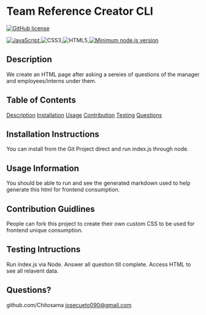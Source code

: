 # Team Reference Creator CLI

  [![GitHub license](https://img.shields.io/github/license/Naereen/StrapDown.js.svg)](https://github.com/Naereen/StrapDown.js/blob/master/LICENSE)

  [![JavaScript](https://img.shields.io/badge/--F7DF1E?logo=javascript&logoColor=000)](https://www.javascript.com/),![CSS3](https://img.shields.io/badge/css3-%231572B6.svg?style=for-the-badge&logo=css3&logoColor=white),![HTML5](https://img.shields.io/badge/html5-%23E34F26.svg?style=for-the-badge&logo=html5&logoColor=white),[![Minimum node.js version](https://badgen.net/npm/node/express)](https://npmjs.com/package/express)

## Description
We create an HTML page after asking a sereies of questions of the manager and employees/interns under them.

## Table of Contents
[Description](#description)
[Installation](#installation-instructions)
[Usage](#usage-information)
[Contribution](#contribution-guildines)
[Testing](#testing-instruction)
[Questions](#questions)

## Installation Instructions
You can install from the Git Project direct and run index.js through node.

## Usage Information
You should be able to run and see the generated markdown used to help generate this html for frontend consumption.

## Contribution Guidlines
People can fork this project to create their own custom CSS to be used for frontend unique consumption.

## Testing Intructions
Run index.js via Node. Answer all question till complete. Access HTML to see all relavent data.

## Questions?
github.com/Chitosama
josecueto090@gmail.com
